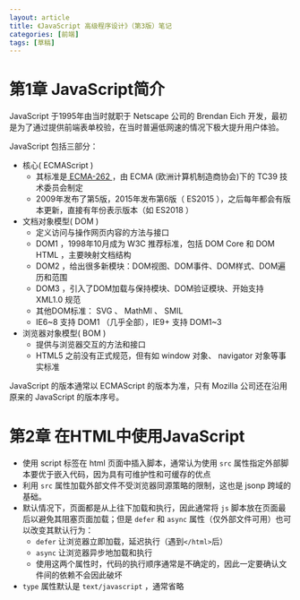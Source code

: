 ```yaml
---
layout: article
title: 《JavaScript 高级程序设计》（第3版）笔记
categories: [前端]
tags: [草稿]
---
```


# 第1章 JavaScript简介

JavaScript 于1995年由当时就职于 Netscape 公司的 Brendan Eich 开发，最初是为了通过提供前端表单校验，在当时普遍低网速的情况下极大提升用户体验。

JavaScript 包括三部分：

- 核心( ECMAScript )
  * 其标准是[ ECMA-262 ](http://www.ecma-international.org/publications/standards/Ecma-262.htm)，由 ECMA (欧洲计算机制造商协会)下的 TC39 技术委员会制定
  * 2009年发布了第5版，2015年发布第6版（ ES2015 ），之后每年都会有版本更新，直接有年份表示版本（如 ES2018 ）
- 文档对象模型( DOM )
  * 定义访问与操作网页内容的方法与接口
  *  DOM1 ，1998年10月成为 W3C 推荐标准，包括 DOM Core 和 DOM HTML ，主要映射文档结构
  *  DOM2 ，给出很多新模块：DOM视图、DOM事件、DOM样式、DOM遍历和范围
  *  DOM3 ，引入了DOM加载与保持模块、DOM验证模块、开始支持 XML1.0 规范
  * 其他DOM标准： SVG 、 MathMl 、 SMIL 
  * IE6~8 支持 DOM1 （几乎全部），IE9+ 支持 DOM1~3 
- 浏览器对象模型( BOM )
  * 提供与浏览器交互的方法和接口
  *  HTML5 之前没有正式规范，但有如 window 对象、 navigator 对象等事实标准

JavaScript 的版本通常以 ECMAScript 的版本为准，只有 Mozilla 公司还在沿用原来的 JavaScript 的版本序号。

# 第2章 在HTML中使用JavaScript

- 使用 script 标签在 html 页面中插入脚本，通常认为使用 `src` 属性指定外部脚本要优于嵌入代码，因为具有可维护性和可缓存的优点
- 利用 `src` 属性加载外部文件不受浏览器同源策略的限制，这也是 jsonp 跨域的基础。
- 默认情况下，页面都是从上往下加载和执行，因此通常将 `js` 脚本放在页面最后以避免其阻塞页面加载；但是 `defer` 和 `async` 属性（仅外部文件可用）也可以改变其默认行为：
  * `defer` 让浏览器立即加载，延迟执行（遇到`</html>`后）
  * `async` 让浏览器异步地加载和执行
  * 使用这两个属性时，代码的执行顺序通常是不确定的，因此一定要确认文件间的依赖不会因此破坏
- `type` 属性默认是 `text/javascript` ，通常省略

